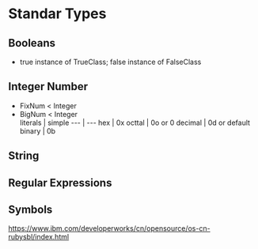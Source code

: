 # Standar Types
## Booleans
- true instance of TrueClass; false instance of FalseClass
## Integer Number
- FixNum < Integer
- BigNum < Integer  
literals | simple
--- | ---
hex | 0x 
octtal | 0o or 0 
decimal | 0d or default 
binary | 0b
## String
## Regular Expressions
## Symbols
https://www.ibm.com/developerworks/cn/opensource/os-cn-rubysbl/index.html
